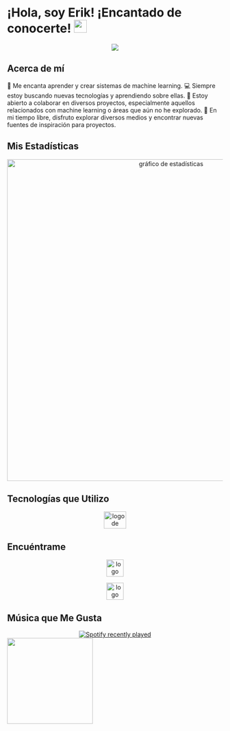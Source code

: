 # ¡Hola, soy Erik! ¡Encantado de conocerte! <img src="https://raw.githubusercontent.com/MartinHeinz/MartinHeinz/master/wave.gif" width="30px">

<div align="center">
  <img height="" src="[https://github.com/sensei-ofc/base-de-datos/blob/main/baner/1.png]"  />
</div>

## Acerca de mí

🤖 Me encanta aprender y crear sistemas de machine learning.
💻 Siempre estoy buscando nuevas tecnologías y aprendiendo sobre ellas.
🤝 Estoy abierto a colaborar en diversos proyectos, especialmente aquellos relacionados con machine learning o áreas que aún no he explorado.
🌟 En mi tiempo libre, disfruto explorar diversos medios y encontrar nuevas fuentes de inspiración para proyectos.

## Mis Estadísticas

<div align="center">
  <img src="http://github-profile-summary-cards.vercel.app/api/cards/profile-details?username=AbTrax&theme=bear" width=750  alt="gráfico de estadísticas"/>

</div>

## Tecnologías que Utilizo

<div align="center">
  <img src="https://cdn.jsdelivr.net/gh/devicons/devicon/icons/python/python-original.svg" height="40" width="52" alt="logo de Python"  />
  <!-- Agrega más iconos de tecnologías aquí -->
</div>

## Encuéntrame

<div align="center">
  <a href="https://discord.com/users/1077472454563332157" target="_blank" rel="noopener noreferrer"> <img src="https://img.shields.io/static/v1?message=Discord&logo=discord&label=&color=7289DA&logoColor=white&labelColor=&style=for-the-badge" height="40" alt="logo de Discord"  /></a>
  
  <a href="https://stackoverflow.com/users/19914762/abtrax" target="_blank" rel="noopener noreferrer"> <img src="https://img.shields.io/static/v1?message=Stackoverflow&logo=stackoverflow&label=&color=FE7A16&logoColor=white&labelColor=&style=for-the-badge" height="40" alt="logo de Stackoverflow"  /></a>
</div>

## Música que Me Gusta

<div align="center">
  <a href="https://spotify-github-profile.vercel.app/api/view?uid=4ranv9sv11c8o9svrtdudxl0d&cover_image=true&theme=compact&show_offline=false&background_color=121212">
    <img src="https://spotify-github-profile.vercel.app/api/view.svg?uid=4ranv9sv11c8o9svrtdudxl0d&cover_image=true&theme=compact" alt="Spotify recently played"  />
  </a>
</div>

<img align="left" height="200" src="https://4f.to/img/2022/9/18/221645/large.png"  />
